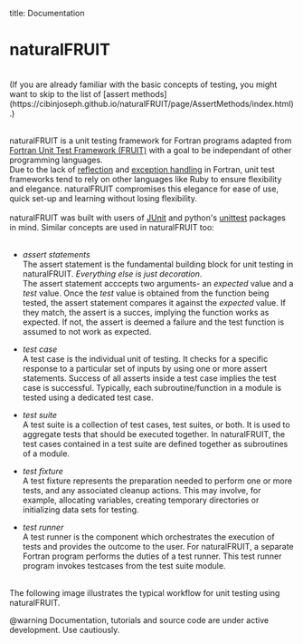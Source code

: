 title: Documentation

# naturalFRUIT
</br>
(If you are already familiar with the basic concepts of testing, you might want to skip to the list of [assert methods](https://cibinjoseph.github.io/naturalFRUIT/page/AssertMethods/index.html).)</br></br>

naturalFRUIT is a unit testing framework for Fortran programs adapted from [Fortran Unit Test Framework (FRUIT)](https://sourceforge.net/projects/fortranxunit) with a goal to be independant of other programming languages.</br>
Due to the lack of [reflection](https://en.wikipedia.org/wiki/Reflection_(computer_programming)) and [exception handling](https://en.wikipedia.org/wiki/Exception_handling) in Fortran, unit test frameworks tend to rely on other languages like Ruby to ensure flexibility and elegance. naturalFRUIT compromises this elegance for ease of use, quick set-up and learning without losing flexibility.</br></br>
naturalFRUIT was built with users of [JUnit](https://junit.org/) and python's [unittest](https://docs.python.org/3/library/unittest.html) packages in mind. Similar concepts are used in naturalFRUIT too:</br></br>

- *assert statements*</br>
  The assert statement is the fundamental building block for unit testing in naturalFRUIT. *Everything else is just decoration*.</br> 
  The assert statement acccepts two arguments- an *expected* value and a *test* value. Once the *test* value is obtained from the function being tested, the assert statement compares it against the *expected* value. If they match, the assert is a succes, implying the function works as expected. If not, the assert is deemed a failure and the test function is assumed to not work as expected.

- *test case*</br>
  A test case is the individual unit of testing. It checks for a specific response to a particular set of inputs by using one or more assert statements. Success of all asserts inside a test case implies the test case is successful. Typically, each subroutine/function in a module is tested using a dedicated test case.

- *test suite*</br>
  A test suite is a collection of test cases, test suites, or both. It is used to aggregate tests that should be executed together. In naturalFRUIT, the test cases contained in a test suite are defined together as subroutines of a module.

- *test fixture*</br>
  A test fixture represents the preparation needed to perform one or more tests, and any associated cleanup actions. This may involve, for example, allocating variables, creating temporary directories or initializing data sets for testing.</br>

- *test runner*</br>
  A test runner is the component which orchestrates the execution of tests and provides the outcome to the user. For naturalFRUIT, a separate Fortran program performs the duties of a test runner. This test runner program invokes testcases from the test suite module.</br></br>

The following image illustrates the typical workflow for unit testing using naturalFRUIT.

@warning
Documentation, tutorials and source code are under active development. Use cautiously.
